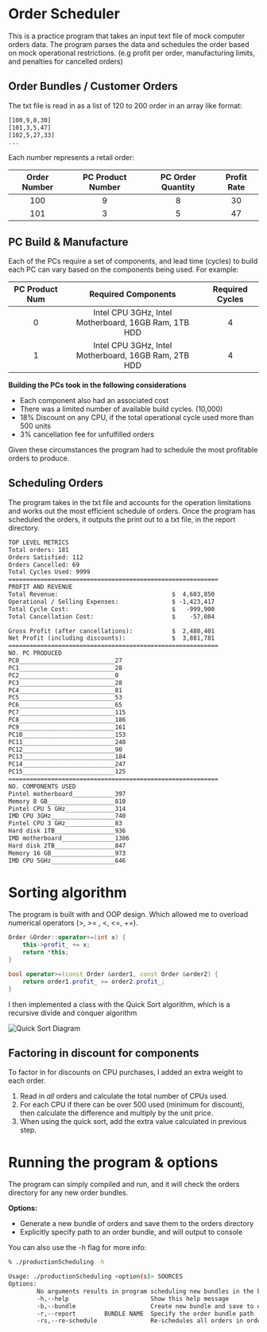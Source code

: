 # Order Scheduler
This is a practice program that takes an input text file of mock computer orders data.
The program parses the data and schedules the order based on mock operational restrictions.
(e.g profit per order, manufacturing limits, and penalties for cancelled orders)

## Order Bundles / Customer Orders
The txt file is read in as a list of 120 to 200 order in an array like format:
```txt
[100,9,8,30]
[101,3,5,47]
[102,5,27,33]
...
```
Each number represents a retail order:

| Order Number| PC Product Number | PC Order Quantity | Profit Rate|
| :---: | :----: | :----: | :---:|
| 100 | 9 | 8 | 30 |
| 101 | 3 | 5 | 47 |

## PC Build & Manufacture
Each of the PCs require a set of components, and lead time (cycles) to build each PC 
can vary based on the components being used.
For example:

| PC Product Num| Required Components | Required Cycles|
|:----:|:----:|:---:|
| 0 | Intel CPU 3GHz, Intel Motherboard, 16GB Ram, 1TB HDD| 4|
| 1 | Intel CPU 3GHz, Intel Motherboard, 16GB Ram, 2TB HDD| 4|

**Building the PCs took in the following considerations**
- Each component also had an associated cost
- There was a limited number of available build cycles. (10,000)
- 18% Discount on any CPU, if the total operational cycle used more than 500 units
- 3% cancellation fee for unfulfilled orders

Given these circumstances the program had to schedule the most profitable
orders to produce.

## Scheduling  Orders
The program takes in the txt file and accounts for the operation limitations
and works out the most efficient schedule of orders. Once the program has
scheduled the orders, it outputs the print out to a txt file, in the report 
directory.

```txt
TOP LEVEL METRICS
Total orders: 181
Orders Satisfied: 112
Orders Cancelled: 69
Total Cycles Used: 9999
===========================================================
PROFIT AND REVENUE
Total Revenue:                                $  4,603,850
Operational / Selling Expenses:               $ -1,423,417
Total Cycle Cost:                             $   -999,900
Total Cancellation Cost:                      $    -57,084

Gross Profit (after cancellations):           $  2,480,401
Net Profit (including discounts):             $  3,881,781
===========================================================
NO. PC PRODUCED
PC0___________________________27
PC1___________________________28
PC2___________________________0
PC3___________________________28
PC4___________________________81
PC5___________________________53
PC6___________________________65
PC7___________________________115
PC8___________________________186
PC9___________________________161
PC10__________________________153
PC11__________________________240
PC12__________________________90
PC13__________________________184
PC14__________________________247
PC15__________________________125
===========================================================
NO. COMPONENTS USED
Pintel motherboard____________397
Memory 8 GB___________________810
Pintel CPU 5 GHz______________314
IMD CPU 3GHz__________________740
Pintel CPU 3 GHz______________83
Hard disk 1TB_________________936
IMD motherboard_______________1386
Hard disk 2TB_________________847
Memory 16 GB__________________973
IMD CPU 5GHz__________________646

```
# Sorting algorithm
The program is built with and OOP design. Which allowed me to overload numerical
operators (>, >= , <, <=, +=).

```c++
Order &Order::operator+=(int x) {
    this->profit_ += x;
    return *this;
}

bool operator>=(const Order &order1, const Order &order2) {
    return order1.profit_ >= order2.profit_;
}
```

I then implemented a class with the Quick Sort algorithm, which is a recursive 
divide and conquer algorithm

![Quick Sort Diagram](https://www.geeksforgeeks.org/wp-content/uploads/gq/2014/01/QuickSort2.png)

## Factoring in discount for components
To factor in for discounts on CPU purchases, I added an extra weight
to each order. 
1. Read in _all_ orders and calculate the total number of CPUs used.
2. For each CPU if there can be over 500 used (minimum for discount), then
calculate the difference and multiply by the unit price.
3. When using the quick sort, add the extra value calculated in previous step.

# Running the program & options
The program can simply compiled and run, and it will check the orders directory
for any new order bundles. 

**Options:**
- Generate a new bundle of orders and save them to the orders directory
- Explicitly specify path to an order bundle, and will output to console

You can also use the -h flag for more info:
```bash
% ./productionScheduling -h

Usage: ./productionScheduling <option(s)> SOURCES
Options:
        No arguments results in program scheduling new bundles in the bundle directory
        -h,--help                       Show this help message
        -b,--bundle                     Create new bundle and save to orders path
        -r,--report        BUNDLE NAME  Specify the order bundle path
        -rs,--re-schedule               Re-schedules all orders in order directory
```